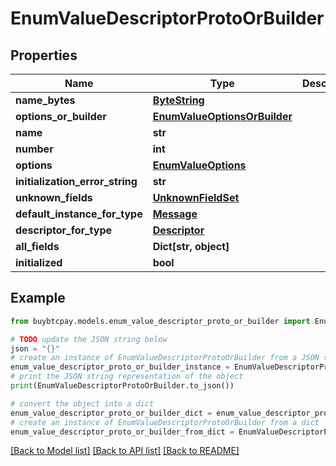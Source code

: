 # EnumValueDescriptorProtoOrBuilder


## Properties

Name | Type | Description | Notes
------------ | ------------- | ------------- | -------------
**name_bytes** | [**ByteString**](ByteString.md) |  | [optional] 
**options_or_builder** | [**EnumValueOptionsOrBuilder**](EnumValueOptionsOrBuilder.md) |  | [optional] 
**name** | **str** |  | [optional] 
**number** | **int** |  | [optional] 
**options** | [**EnumValueOptions**](EnumValueOptions.md) |  | [optional] 
**initialization_error_string** | **str** |  | [optional] 
**unknown_fields** | [**UnknownFieldSet**](UnknownFieldSet.md) |  | [optional] 
**default_instance_for_type** | [**Message**](Message.md) |  | [optional] 
**descriptor_for_type** | [**Descriptor**](Descriptor.md) |  | [optional] 
**all_fields** | **Dict[str, object]** |  | [optional] 
**initialized** | **bool** |  | [optional] 

## Example

```python
from buybtcpay.models.enum_value_descriptor_proto_or_builder import EnumValueDescriptorProtoOrBuilder

# TODO update the JSON string below
json = "{}"
# create an instance of EnumValueDescriptorProtoOrBuilder from a JSON string
enum_value_descriptor_proto_or_builder_instance = EnumValueDescriptorProtoOrBuilder.from_json(json)
# print the JSON string representation of the object
print(EnumValueDescriptorProtoOrBuilder.to_json())

# convert the object into a dict
enum_value_descriptor_proto_or_builder_dict = enum_value_descriptor_proto_or_builder_instance.to_dict()
# create an instance of EnumValueDescriptorProtoOrBuilder from a dict
enum_value_descriptor_proto_or_builder_from_dict = EnumValueDescriptorProtoOrBuilder.from_dict(enum_value_descriptor_proto_or_builder_dict)
```
[[Back to Model list]](../README.md#documentation-for-models) [[Back to API list]](../README.md#documentation-for-api-endpoints) [[Back to README]](../README.md)



